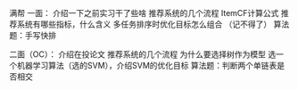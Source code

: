 满帮
一面：
介绍一下之前实习干了些啥
推荐系统的几个流程
ItemCF计算公式
推荐系统有哪些指标，什么含义
多任务排序时优化目标怎么组合
（记不得了）
算法题：手写快排

二面（OC）：
介绍在投论文
推荐系统的几个流程
为什么要选择树作为模型
选一个机器学习算法（选的SVM），介绍SVM的优化目标
算法题：判断两个单链表是否相交
